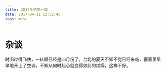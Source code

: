 ```yaml
---
title: 2017年的第一篇
date: 2017-04-11 12:52:45
tags: misc
---
```

# 杂谈
时间过得飞快，一转眼已经是四月份了，台北的夏天不知不觉已经来临，寝室里早早地开上了空调，不知从何时起心就变得如此的烦躁，这样不好。
